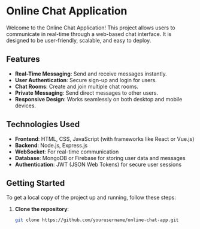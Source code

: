 # Online Chat Application

Welcome to the Online Chat Application! This project allows users to communicate in real-time through a web-based chat interface. It is designed to be user-friendly, scalable, and easy to deploy.

## Features

- **Real-Time Messaging**: Send and receive messages instantly.
- **User Authentication**: Secure sign-up and login for users.
- **Chat Rooms**: Create and join multiple chat rooms.
- **Private Messaging**: Send direct messages to other users.
- **Responsive Design**: Works seamlessly on both desktop and mobile devices.

## Technologies Used

- **Frontend**: HTML, CSS, JavaScript (with frameworks like React or Vue.js)
- **Backend**: Node.js, Express.js
- **WebSocket**: For real-time communication
- **Database**: MongoDB or Firebase for storing user data and messages
- **Authentication**: JWT (JSON Web Tokens) for secure user sessions

## Getting Started

To get a local copy of the project up and running, follow these steps:

1. **Clone the repository**:
   ```bash
   git clone https://github.com/yourusername/online-chat-app.git
